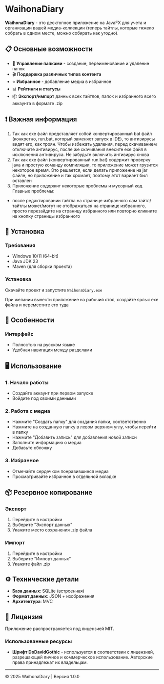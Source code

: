 # WaihonaDiary

**WaihonaDiary** - это десктопное приложение на JavaFX для учета и организации вашей медиа-коллекции (теперь тайтлы, которые тяжело собрать в одном месте, можно собирать как угодно).

## 📋 Основные возможности

- 📁 **Управление папками** - создание, переименование и удаление папок
- 🎬 **Поддержка различных типов контента**
- ⭐ **Избранное** - добавление медиа в избранное
- 📊 **Рейтинги и статусы**
- 📦 **Экспорт/импорт** данных всех тайтлов, папок и избранного всего аккаунта в формате .zip

## ❗ Важная информация

1. Так как exe файл представляет собой конвертированный bat файл (конкретно, run.bat, который заменяет запуск в IDE), то антивирусы видят его, как троян. Чтобы избежать удаления, перед скачиванием отключите антивирус, после же скачивания внесите exe файл в исключения антивируса. Не забудьте включить антивирус снова
2. Так как exe файл (конвертированный run.bat) содержит проверку java и простую команду компиляции, то приложение может грузится некоторое время. Это решается, если делать приложение на jar файле, но приложение и так хромает, поэтому этот вариант был оставлен
3. Приложение содержит некоторые проблемы и мусорный код. Главные проблемы:
- после редактировании тайтла на странице избранного сам тайтл/тайтлы может/могут не отображаться на странице избранного, просто перезайдите на страницу избранного или повторно кликните на кнопку страницы избранного

## 🚀 Установка

### Требования
- Windows 10/11 (64-bit)
- Java JDK 23
- Maven (для сборки проекта)

### Установка
Скачайте проект и запустите `WaihonaDiary.exe`

При желании вынести приложение на рабочий стол, создайте ярлык exe файла и переместите его туда

## 🎨 Особенности

### Интерфейс
- Полностью на русском языке
- Удобная навигация между разделами

## 🖥️ Использование

### 1. Начало работы
- Создайте аккаунт при первом запуске
- Войдите под своими данными

### 2. Работа с медиа
- Нажмите "Создать папку" для создания папки, соответственно
- Нажмите на созданную папку в левом верхнем углу, чтобы перейти в папку
- Нажмите "Добавить запись" для добавления новой записи
- Заполните информацию о медиа
- Добавьте обложку

### 3. Избранное
- Отмечайте сердечком понравившиеся медиа
- Просматривайте избранное в отдельной вкладке

## 📦 Резервное копирование

### Экспорт
1. Перейдите в настройки
2. Выберите "Экспорт данных"
3. Укажите место сохранения .zip файла

### Импорт
1. Перейдите в настройки
2. Выберите "Импорт данных"
3. Укажите файл .zip

## ⚙️ Технические детали

- **База данных**: SQLite (встроенная)
- **Формат данных**: JSON + изображения
- **Архитектура**: MVC

## 📄 Лицензия

Приложение распространяется под лицензией MIT.

### Использованные ресурсы
- **Шрифт DoDavidGothic** - используется в соответствии с лицензией, разрешающей личное и коммерческое использование. Авторские права принадлежат их владельцам.

---

© 2025 WaihonaDiary | Версия 1.0.0
